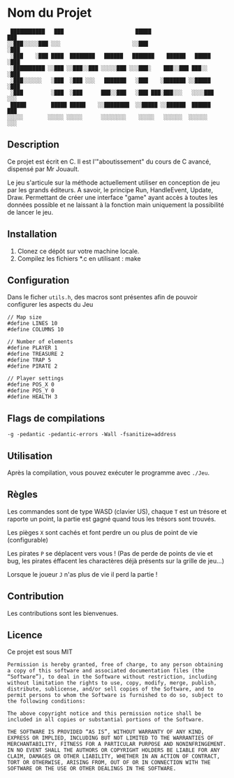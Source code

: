 # Nom du Projet

```plaintext
 ███████████   ███                       █████                        ███  
░░███░░░░░███ ░░░                       ░░███                        ░███   
 ░███    ░███ ████  ████████   ██████   ███████    ██████   █████    ░███
 ░██████████ ░░███ ░░███░░███ ░░░░░███ ░░░███░    ███░░███ ███░░     ░███
 ░███░░░░░░   ░███  ░███ ░░░   ███████   ░███    ░███████ ░░█████    ░███
 ░███         ░███  ░███      ███░░███   ░███ ███░███░░░   ░░░░███   ░░░ 
 █████        █████ █████    ░░████████  ░░█████ ░░██████  ██████     ███
░░░░░        ░░░░░ ░░░░░      ░░░░░░░░    ░░░░░   ░░░░░░  ░░░░░░     ░░░ 
```

## Description

Ce projet est écrit en C. Il est l'"aboutissement" du cours de C avancé, dispensé par Mr Jouault.

Le jeu s'articule sur la méthode actuellement utiliser en conception de jeu par les grands éditeurs. A savoir, le principe Run, HandleEvent, Update, Draw. Permettant de créer une interface "game" ayant accès à toutes les données possible et ne laissant à la fonction main uniquement la possibilité de lancer le jeu. 

## Installation

1. Clonez ce dépôt sur votre machine locale.
2. Compilez les fichiers *.c en utilisant : make

## Configuration

Dans le ficher `utils.h`, des macros sont présentes afin de pouvoir configurer les aspects du Jeu

```
// Map size
#define LINES 10
#define COLUMNS 10

// Number of elements
#define PLAYER 1
#define TREASURE 2
#define TRAP 5
#define PIRATE 2

// Player settings
#define POS_X 0
#define POS_Y 0
#define HEALTH 3 
```

## Flags de compilations 

    -g -pedantic -pedantic-errors -Wall -fsanitize=address

## Utilisation

Après la compilation, vous pouvez exécuter le programme avec `./Jeu`.

## Règles 

Les commandes sont de type WASD (clavier US), chaque `T` est un trésore et raporte un point, la partie est gagné quand tous les trésors sont trouvés.

Les pièges `X` sont cachés et font perdre un ou plus de point de vie (configurable)

Les pirates `P` se déplacent vers vous ! (Pas de perde de points de vie et bug, les pirates éffacent les charactères déjà présents sur la grille de jeu...)

Lorsque le joueur `J` n'as plus de vie il perd la partie !

## Contribution

Les contributions sont les bienvenues.

## Licence

Ce projet est sous MIT

```
Permission is hereby granted, free of charge, to any person obtaining a copy of this software and associated documentation files (the “Software”), to deal in the Software without restriction, including without limitation the rights to use, copy, modify, merge, publish, distribute, sublicense, and/or sell copies of the Software, and to permit persons to whom the Software is furnished to do so, subject to the following conditions:

The above copyright notice and this permission notice shall be included in all copies or substantial portions of the Software.

THE SOFTWARE IS PROVIDED “AS IS”, WITHOUT WARRANTY OF ANY KIND, EXPRESS OR IMPLIED, INCLUDING BUT NOT LIMITED TO THE WARRANTIES OF MERCHANTABILITY, FITNESS FOR A PARTICULAR PURPOSE AND NONINFRINGEMENT. IN NO EVENT SHALL THE AUTHORS OR COPYRIGHT HOLDERS BE LIABLE FOR ANY CLAIM, DAMAGES OR OTHER LIABILITY, WHETHER IN AN ACTION OF CONTRACT, TORT OR OTHERWISE, ARISING FROM, OUT OF OR IN CONNECTION WITH THE SOFTWARE OR THE USE OR OTHER DEALINGS IN THE SOFTWARE.
```